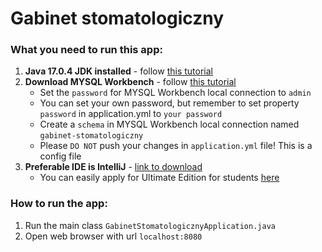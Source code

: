 # Gabinet stomatologiczny

### What you need to run this app:
1. **Java 17.0.4 JDK installed** - follow [this tutorial](https://www.youtube.com/watch?v=pqqY9jakmFw)
2. **Download MYSQL Workbench** - follow [this tutorial](https://www.youtube.com/watch?v=GoQq5D_ntiY)
   - Set the `password` for MYSQL Workbench local connection to `admin`
   - You can set your own password, but remember to set property `password` in application.yml to `your password`
   - Create a `schema` in MYSQL Workbench local connection named `gabinet-stomatologiczny`
   - Please `DO NOT` push your changes in `application.yml` file! This is a config file
3. **Preferable IDE is IntelliJ** - [link to download](https://www.jetbrains.com/idea/download/#section=windows)
   - You can easily apply for Ultimate Edition for students [here](https://www.jetbrains.com/shop/eform/students)

### How to run the app:
1. Run the main class `GabinetStomatologicznyApplication.java`
2. Open web browser with url `localhost:8080`
